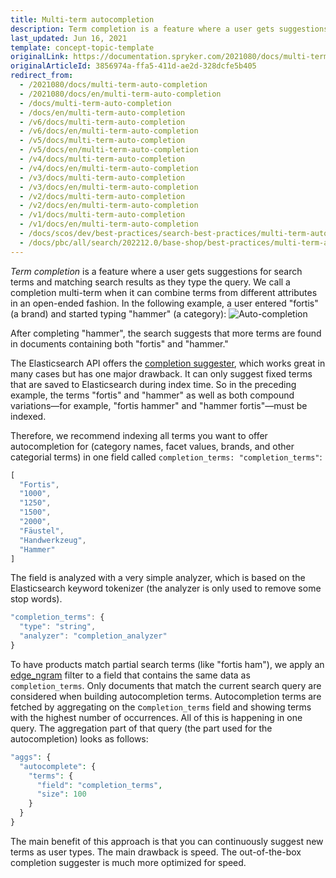```yaml
---
title: Multi-term autocompletion
description: Term completion is a feature where a user gets suggestions for search terms and matching search results as he types the query.
last_updated: Jun 16, 2021
template: concept-topic-template
originalLink: https://documentation.spryker.com/2021080/docs/multi-term-auto-completion
originalArticleId: 3856974a-ffa5-411d-ae2d-328dcfe5b405
redirect_from:
  - /2021080/docs/multi-term-auto-completion
  - /2021080/docs/en/multi-term-auto-completion
  - /docs/multi-term-auto-completion
  - /docs/en/multi-term-auto-completion
  - /v6/docs/multi-term-auto-completion
  - /v6/docs/en/multi-term-auto-completion  
  - /v5/docs/multi-term-auto-completion
  - /v5/docs/en/multi-term-auto-completion  
  - /v4/docs/multi-term-auto-completion
  - /v4/docs/en/multi-term-auto-completion  
  - /v3/docs/multi-term-auto-completion
  - /v3/docs/en/multi-term-auto-completion  
  - /v2/docs/multi-term-auto-completion
  - /v2/docs/en/multi-term-auto-completion  
  - /v1/docs/multi-term-auto-completion
  - /v1/docs/en/multi-term-auto-completion
  - /docs/scos/dev/best-practices/search-best-practices/multi-term-auto-completion.html
  - /docs/pbc/all/search/202212.0/base-shop/best-practices/multi-term-auto-completion.html
---
```


*Term completion* is a feature where a user gets suggestions for search terms and matching search results as they type the query. We call a completion multi-term when it can combine terms from different attributes in an open-ended fashion. In the following example, a user entered "fortis" (a brand) and started typing "hammer" (a category):
![Auto-completion](https://spryker.s3.eu-central-1.amazonaws.com/docs/Developer+Guide/Search+Engine/Multi-Term+Auto+Completion/completion.png)

After completing "hammer", the search suggests that more terms are found in documents containing both "fortis" and "hammer."

The Elasticsearch API offers the [completion suggester](https://www.elastic.co/guide/en/elasticsearch/reference/current/search-suggesters-completion.html), which works great in many cases but has one major drawback. It can only suggest fixed terms that are saved to Elasticsearch during index time. So in the preceding example, the terms "fortis" and "hammer" as well as both compound variations—for example, "fortis hammer" and "hammer fortis"—must be indexed.

Therefore, we recommend indexing all terms you want to offer autocompletion for (category names, facet values, brands, and other categorial terms) in one field called `completion_terms: "completion_terms"`:

```js
[
  "Fortis",
  "1000",
  "1250",
  "1500",
  "2000",
  "Fäustel",
  "Handwerkzeug",
  "Hammer"
]
```

The field is analyzed with a very simple analyzer, which is based on the Elasticsearch keyword tokenizer (the analyzer is only used to remove some stop words).

```js
"completion_terms": {
  "type": "string",
  "analyzer": "completion_analyzer"
}
```

To have products match partial search terms (like "fortis ham"), we apply an [edge_ngram](https://www.elastic.co/guide/en/elasticsearch/guide/master/_index_time_search_as_you_type.html#_edge_n_grams_and_postcodes) filter to a field that contains the same data as `completion_terms`. Only documents that match the current search query are considered when building autocompletion terms. Autocompletion terms are fetched by aggregating on the c`ompletion_terms` field and showing terms with the highest number of occurrences. All of this is happening in one query. The aggregation part of that query (the part used for the autocompletion) looks as follows:

```php
"aggs": {
  "autocomplete": {
    "terms": {
      "field": "completion_terms",
      "size": 100
    }
  }
}
```

The main benefit of this approach is that you can continuously suggest new terms as user types. The main drawback is speed. The out-of-the-box completion suggester is much more optimized for speed.
